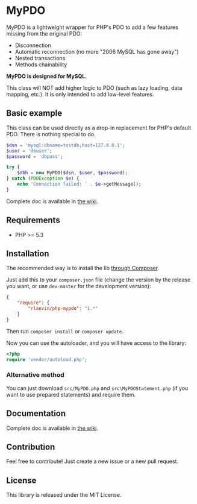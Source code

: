 # MyPDO

MyPDO is a lightweight wrapper for PHP's PDO to add a few features missing from the original PDO:
 - Disconnection
 - Automatic reconnection (no more "2006 MySQL has gone away")
 - Nested transactions
 - Methods chainability

**MyPDO is designed for MySQL.**

This class will NOT add higher logic to PDO (such as lazy loading, data mapping, etc.). It is only intended to add low-level features.

## Basic example

This class can be used directly as a drop-in replacement for PHP's default PDO. There is nothing special to do.

```php
$dsn = 'mysql:dbname=testdb;host=127.0.0.1';
$user = 'dbuser';
$password = 'dbpass';

try {
	$dbh = new MyPDO($dsn, $user, $password);
} catch (PDOException $e) {
    echo 'Connection failed: ' . $e->getMessage();
}
```

Complete doc is available in [the wiki](https://github.com/rlanvin/php-mypdo/wiki).

## Requirements

- PHP >= 5.3

## Installation

The recommended way is to install the lib [through Composer](http://getcomposer.org/).

Just add this to your `composer.json` file (change the version by the release you want, or use `dev-master` for the development version):

```JSON
{
    "require": {
        "rlanvin/php-mypdo": "1.*"
    }
}
```

Then run `composer install` or `composer update`.

Now you can use the autoloader, and you will have access to the library:

```php
<?php
require 'vendor/autoload.php';
```

### Alternative method

You can just download `src/MyPDO.php` and `src\MyPDOStatement.php` (if you want to use prepared statements) and require them.

## Documentation

Complete doc is available in [the wiki](https://github.com/rlanvin/php-mypdo/wiki).

## Contribution

Feel free to contribute! Just create a new issue or a new pull request.

## License

This library is released under the MIT License.
